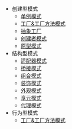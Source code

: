 
- 创建型模式
  - [单例模式](Builder/Singleton.md)
  - [工厂&工厂方法模式](Builder/FactoryMethod.md)
  - [抽象工厂](Builder/AbstractFactory.md)
  - [创建者模式](Builder/Builder.md)
  - [原型模式](Builder/Prototype.md)
- 结构型模式
  - [适配器模式](Structural/Adapter.md)
  - [桥接模式](Structural/Bridge.md)
  - [组合模式](Structural/Composite.md)
  - [装饰模式](Structural/Decorator.md)
  - [外观模式](Structural/Facade.md)
  - [享元模式](Structural/Flyweight.md)
  - [代理模式](Structural/Proxy.md)
- 行为型模式
  - [工厂&工厂方法模式](Builder/FactoryMethod.md)